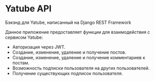 # Yatube API

Бэкэнд для Yatube, написанный на Django REST Framework

Данное приложение предоставляет функции для взаимодействия с сервисом Yatube:
- Авторизация через JWT.
- Создание, изменение, удаление и получение постов.
- Создание, изменение, удаление и получение комментариев к постам.
- Возможность подписки пользователя на других пользователей.
- Получение существующих подписок пользователя.